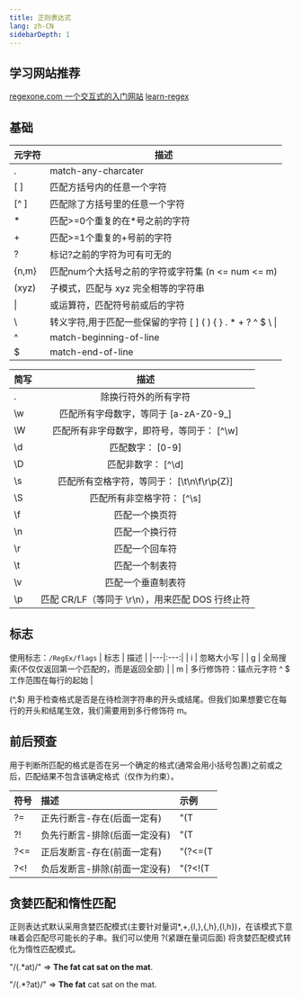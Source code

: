 ```yaml
---
title: 正则表达式
lang: zh-CN
sidebarDepth: 1
---
```


## 学习网站推荐
[regexone.com 一个交互式的入门网站](https://regexone.com/lesson/introduction_abcs)
[learn-regex](https://github.com/ziishaned/learn-regex/blob/master/translations/README-cn.md)

## 基础
| 元字符 | 描述                                                         |
|--------|--------------------------------------------------------------|
| .      | match-any-charcater                           |
| [ ]    | 匹配方括号内的任意一个字符                       |
| [^ ]   | 匹配除了方括号里的任意一个字符                   |
| *      | 匹配>=0个重复的在\*号之前的字符                  |
| +      | 匹配>=1个重复的+号前的字符                      |
| ?      | 标记?之前的字符为可有可无的                      |
| {n,m}  | 匹配num个大括号之前的字符或字符集 (n <= num <= m)|
| (xyz)  | 子模式，匹配与 xyz 完全相等的字符串              |
| \|     | 或运算符，匹配符号前或后的字符                   |
| \      | 转义字符,用于匹配一些保留的字符 [ ] ( ) { } . \* + ? ^ \$ \ \| |
| ^      | match-beginning-of-line                       |
| $      | match-end-of-line                             |

| 简写 | 描述 |
|-|:-:|
| . | 除换行符外的所有字符 |
| \w | 匹配所有字母数字，等同于 [a-zA-Z0-9_] |
| \W | 匹配所有非字母数字，即符号，等同于： [^\w] |
| \d | 匹配数字： [0-9] |
| \D | 匹配非数字： [^\d] |
| \s | 匹配所有空格字符，等同于： [\t\n\f\r\p{Z}] |
| \S | 匹配所有非空格字符： [^\s] |
| \f | 匹配一个换页符 |
| \n | 匹配一个换行符 |
| \r | 匹配一个回车符 |
| \t | 匹配一个制表符 |
| \v | 匹配一个垂直制表符 |
| \p | 匹配 CR/LF（等同于 \r\n），用来匹配 DOS 行终止符 |

## 标志
使用标志：`/RegEx/flags`
| 标志 | 描述 |
|---|:---:|
| i | 忽略大小写 |
| g | 全局搜索(不仅仅返回第一个匹配的，而是返回全部) |
| m | 多行修饰符：锚点元字符 ^ $ 工作范围在每行的起始 |

(^,$) 用于检查格式是否是在待检测字符串的开头或结尾。但我们如果想要它在每行的开头和结尾生效，我们需要用到多行修饰符 m。

## 前后预查
用于判断所匹配的格式是否在另一个确定的格式(通常会用小括号包裹)之前或之后，匹配结果不包含该确定格式（仅作为约束）。

| 符号 | 描述 | 示例 |
|---|:---| :--- |
| ?= | 正先行断言-存在(后面一定有) | "(T|t)he(?=\sfat)" => **The** fat cat sat on the mat. |
| ?! | 负先行断言-排除(后面一定没有) | "(T|t)he(?!\sfat)" => The fat cat sat on **the** mat. |
| ?<= | 正后发断言-存在(前面一定有) | "(?<=(T|t)he\s)(fat|mat)" => The **fat** cat sat on the mat. |
| ?<! | 负后发断言-排除(前面一定没有) | "(?<!(T|t)he\s)(cat)" => The cat sat on **cat**.|

## 贪婪匹配和惰性匹配

正则表达式默认采用贪婪匹配模式(主要针对量词*,+,{l,},{,h},{l,h})，在该模式下意味着会匹配尽可能长的子串。我们可以使用 ?(紧跟在量词后面) 将贪婪匹配模式转化为惰性匹配模式。

"/(.*at)/" => **The fat cat sat on the mat**.     

"/(.*?at)/" => **The fat** cat sat on the mat. 
